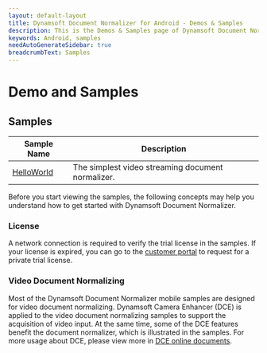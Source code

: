 ```yaml
---
layout: default-layout
title: Dynamsoft Document Normalizer for Android - Demos & Samples
description: This is the Demos & Samples page of Dynamsoft Document Normalizer for Android SDK.
keywords: Android, samples
needAutoGenerateSidebar: true
breadcrumbText: Samples
---
```


# Demo and Samples

## Samples

| Sample Name | Description |
| ----------- | ----------- |
| [HelloWorld](helloworld.md) | The simplest video streaming document normalizer. |


Before you start viewing the samples, the following concepts may help you understand how to get started with Dynamsoft Document Normalizer.

### License

A network connection is required to verify the trial license in the samples. If your license is expired, you can go to the <a href="https://www.dynamsoft.com/customer/license/trialLicense?product=ddn&utm_source=documents" target="_blank">customer portal</a> to request for a private trial license.

### Video Document Normalizing

Most of the Dynamsoft Document Normalizer mobile samples are designed for video document normalizing. Dynamsoft Camera Enhancer (DCE) is applied to the video document normalizing samples to support the acquisition of video input. At the same time, some of the DCE features benefit the document normalizer, which is illustrated in the samples. For more usage about DCE, please view more in <a href="https://www.dynamsoft.com/camera-enhancer/docs/introduction/?ver=latest" target="_blank">DCE online documents</a>.
